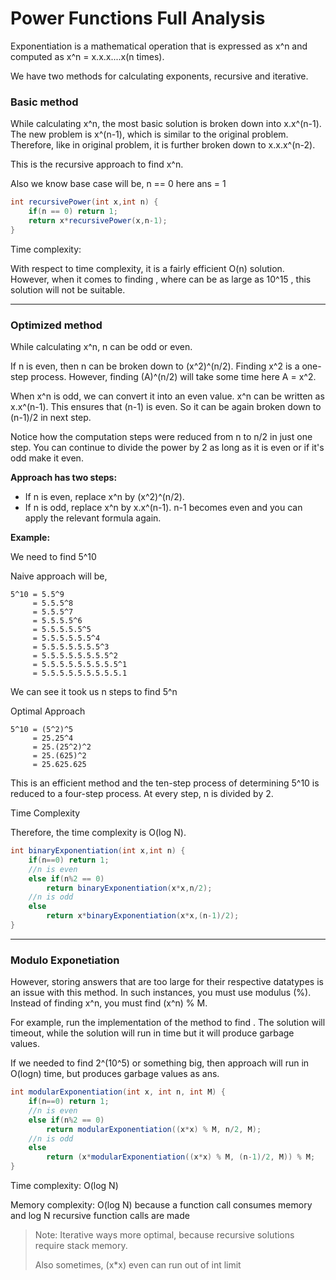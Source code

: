 # Power Functions Full Analysis

Exponentiation is a mathematical operation that is expressed as x^n and computed as x^n = x.x.x....x(n times).

We have two methods for calculating exponents, recursive and iterative.

### Basic method 

While calculating x^n, the most basic solution is broken down into x.x^(n-1). The new problem is x^(n-1), which is similar to the original problem. 
Therefore, like in original problem, it is further broken down to x.x.x^(n-2).

This is the recursive approach to find x^n.

Also we know base case will be, n == 0 here ans = 1

```java
int recursivePower(int x,int n) {
    if(n == 0) return 1;
    return x*recursivePower(x,n-1);
}
```

Time complexity:

With respect to time complexity, it is a fairly efficient O(n) solution.
However, when it comes to finding , where can be as large as 10^15 , this solution will not be suitable.
___
### Optimized method

While calculating x^n, n can be odd or even.

If n is even, then n can be broken down to (x^2)^(n/2). Finding x^2 is a one-step process.
However, finding (A)^(n/2) will take some time here A = x^2.

When x^n is odd, we can convert it into an even value. x^n can be written as x.x^(n-1).
This ensures that (n-1) is even. So it can be again broken down to (n-1)/2 in next step.

Notice how the computation steps were reduced from n to n/2 in just one step.
You can continue to divide the power by 2 as long as it is even or if it's odd make it even.

**Approach has two steps:**

- If n is even, replace x^n by (x^2)^(n/2).
- If n is odd, replace x^n by x.x^(n-1). n-1 becomes even and you can apply the relevant formula again.

**Example:**

We need to find 5^10

Naive approach will be,
```
5^10 = 5.5^9
     = 5.5.5^8
     = 5.5.5^7
     = 5.5.5.5^6
     = 5.5.5.5.5^5
     = 5.5.5.5.5.5^4
     = 5.5.5.5.5.5.5^3
     = 5.5.5.5.5.5.5.5^2
     = 5.5.5.5.5.5.5.5.5^1
     = 5.5.5.5.5.5.5.5.5.1
```

We can see it took us n steps to find 5^n

Optimal Approach
```
5^10 = (5^2)^5
     = 25.25^4
     = 25.(25^2)^2
     = 25.(625)^2
     = 25.625.625
```
This is an efficient method and the ten-step process of determining 5^10 is reduced to a four-step process. At every step, n is divided by 2.

Time Complexity

Therefore, the time complexity is O(log N).

```java
int binaryExponentiation(int x,int n) {
    if(n==0) return 1;
    //n is even
    else if(n%2 == 0)        
        return binaryExponentiation(x*x,n/2);
    //n is odd
    else                             
        return x*binaryExponentiation(x*x,(n-1)/2);
}
```
___
### Modulo Exponetiation

However, storing answers that are too large for their respective datatypes is an issue with this method.
In such instances, you must use modulus (%). Instead of finding x^n, you must find (x^n) % M.

For example, run the implementation of the method to find . The solution will timeout, while the solution will run in time but it will produce garbage values.

If we needed to find 2^(10^5) or something big, then approach will run in O(logn) time, but produces garbage values as ans.

```java
int modularExponentiation(int x, int n, int M) {
    if(n==0) return 1;
    //n is even
    else if(n%2 == 0)        
        return modularExponentiation((x*x) % M, n/2, M);
    //n is odd
    else                             
        return (x*modularExponentiation((x*x) % M, (n-1)/2, M)) % M;
}
```

Time complexity: O(log N)

Memory complexity: O(log N) because a function call consumes memory and log N recursive function calls are made
> Note: Iterative ways more optimal, because recursive solutions require stack memory.
> 
> Also sometimes, (x*x) even can run out of int limit
